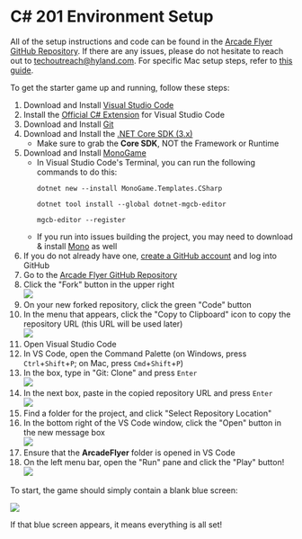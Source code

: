 # <span>C# 201 Environment Setup</span>
All of the setup instructions and code can be found in the [Arcade Flyer GitHub Repository](https://github.com/hylandtechoutreach/ArcadeFlyer). If there are any issues, please do not hesitate to reach out to [techoutreach@hyland.com](mailto:techoutreach@hyland.com). For specific Mac setup steps, refer to [this guide](MacSetup.md).

To get the starter game up and running, follow these steps:

1. Download and Install [Visual Studio Code](https://code.visualstudio.com/download)
1. Install the [Official C# Extension](https://marketplace.visualstudio.com/items?itemName=ms-dotnettools.csharp) for Visual Studio Code
1. Download and Install [Git](https://git-scm.com/downloads)
1. Download and Install the [.NET Core SDK (3.x)](https://dotnet.microsoft.com/download)
    - Make sure to grab the **Core SDK**, NOT the Framework or Runtime 
1. Download and Install [MonoGame](https://www.monogame.net/downloads/)
    - In Visual Studio Code's Terminal, you can run the following commands to do this:
        ```
        dotnet new --install MonoGame.Templates.CSharp
        ```
        ```
        dotnet tool install --global dotnet-mgcb-editor
        ```
        ```
        mgcb-editor --register
        ```
    - If you run into issues building the project, you may need to download & install [Mono](https://www.mono-project.com/download/stable/) as well
1. If you do not already have one, [create a GitHub account](https://hylandtechclub.com/capstone/GitLesson/Intro/MakeAGitHubAccount.html) and log into GitHub
1. Go to the [Arcade Flyer GitHub Repository](https://github.com/hylandtechoutreach/ArcadeFlyer)
1. Click the "Fork" button in the upper right  
    ![](https://i.imgur.com/9KHy050.png)
1. On your new forked repository, click the green "Code" button
1. In the menu that appears, click the "Copy to Clipboard" icon to copy the repository URL (this URL will be used later)  
    ![](https://i.imgur.com/nvVKak3.png)
1. Open Visual Studio Code
1. In VS Code, open the Command Palette (on Windows, press `Ctrl`+`Shift`+`P`; on Mac, press `Cmd`+`Shift`+`P`)
1. In the box, type in "Git: Clone" and press `Enter`  
    ![](https://i.imgur.com/wbuvzGy.png)
1. In the next box, paste in the copied repository URL and press `Enter`  
    ![](https://i.imgur.com/lsIIL63.png)
1. Find a folder for the project, and click "Select Repository Location"
1. In the bottom right of the VS Code window, click the "Open" button in the new message box  
    ![](https://i.imgur.com/sA5xBOx.png)
1. Ensure that the **ArcadeFlyer** folder is opened in VS Code
1. On the left menu bar, open the "Run" pane and click the "Play" button!  
    ![](https://i.imgur.com/TX2NXKL.png)

To start, the game should simply contain a blank blue screen:

![](https://i.imgur.com/IqJlKyy.png)

If that blue screen appears, it means everything is all set!